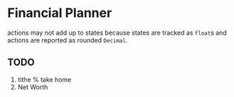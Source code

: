 # Financial Planner

actions may not add up to states because states are
tracked as `float`s and actions are reported as rounded
`Decimal`.

## TODO

1. tithe % take home
1. Net Worth
